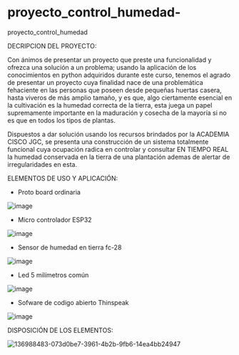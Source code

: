 # proyecto_control_humedad-
proyecto_control_humedad 

DECRIPCION DEL PROYECTO:

Con ánimos de presentar un proyecto que preste una funcionalidad y ofrezca una solución a un problema; usando la aplicación de los conocimientos en python adquiridos durante este curso, tenemos el agrado de presentar un proyecto cuya finalidad nace de una problemática fehaciente en las personas que poseen desde pequeñas huertas casera, hasta viveros de más amplio tamaño, y es que, algo ciertamente esencial en la cultivación  es la humedad correcta de la tierra, esta  juega un papel supremamente importante en la maduración y cosecha de la mayoría si no es que en todos los tipos de plantas.


Dispuestos a dar solución  usando los recursos brindados por la ACADEMIA CISCO JGC, se presenta una construcción de un sistema totalmente funcional cuya ocupación radica en controlar y consultar EN TIEMPO REAL la humedad conservada en la tierra de una plantación ademas de alertar de irregularidades en esta.


ELEMENTOS DE USO Y APLICACIÓN:

- Proto board  ordinaria 

![image](https://user-images.githubusercontent.com/88451810/138114416-d17584a9-1113-4ba3-89ca-8b426d9ca81d.png)





-  Micro controlador  ESP32

![image](https://user-images.githubusercontent.com/88451810/138113908-5d57a61e-9718-4b5a-9b85-5489ca1c7aab.png)


-  Sensor de humedad en tierra  fc-28

![image](https://user-images.githubusercontent.com/88451810/138113716-cadb1428-a6ee-45e6-8b8b-bf1e0b7aec23.png)



-  Led   5 milímetros común 

![image](https://user-images.githubusercontent.com/88451810/138113386-807e2622-fcb2-4890-a46a-edfb9f13db42.png)


-  Sofware de codigo abierto Thinspeak



![image](https://user-images.githubusercontent.com/88451810/138115696-bc169a23-793b-478e-8d53-85b2e9c4628b.png)





DISPOSICIÓN DE LOS ELEMENTOS:




![136988483-073d0be7-3961-4b2b-9fb6-14ea4bb24947](https://user-images.githubusercontent.com/88451810/138116751-4056cb6d-1237-4ea2-8439-a4619611c401.png)









